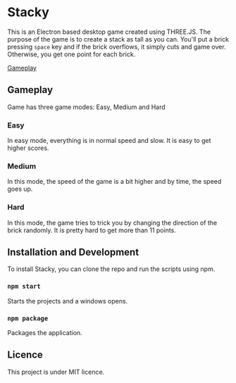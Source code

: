 # Stacky

This is an Electron based desktop game created using THREE.JS. The purpose of the game is to create a stack as tall as you can. You'll put a brick pressing `space` key and if the brick overflows, it simply cuts and game over. Otherwise, you get one point for each brick.

[Gameplay](https://github.com/XenoverseUp/stacky/ss.png)

## Gameplay
Game has three game modes: Easy, Medium and Hard

### Easy
In easy mode, everything is in normal speed and slow. It is easy to get higher scores.

### Medium
In this mode, the speed of the game is a bit higher and by time, the speed goes up.

### Hard
In this mode, the game tries to trick you by changing the direction of the brick randomly. It is pretty hard to get more than 11 points.

## Installation and Development
To install Stacky, you can clone the repo and run the scripts using npm. 

### ```npm start```
Starts the projects and a windows opens.

### ```npm package```
Packages the application.

## Licence
This project is under MIT licence.
